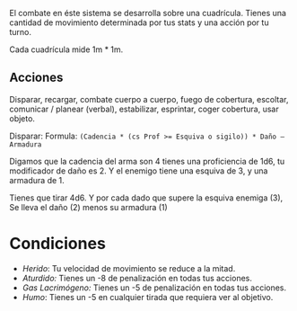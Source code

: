 El combate en éste sistema se desarrolla sobre una cuadrícula. Tienes una cantidad de movimiento determinada por tus stats y una acción por tu turno.

Cada cuadrícula mide 1m * 1m.

## Acciones

Disparar, recargar, combate cuerpo a cuerpo, fuego de cobertura, escoltar, comunicar / planear (verbal), estabilizar, esprintar, coger cobertura, usar objeto.

Disparar:
 Formula: `(Cadencia * (cs Prof >= Esquiva o sigilo)) * Daño – Armadura`

 Digamos que la cadencia del arma son 4 tienes una proficiencia de 1d6, tu modificador de daño es 2. Y el enemigo tiene una esquiva de 3, y una armadura de 1.

Tienes que tirar 4d6. Y por cada dado que supere la esquiva enemiga (3), Se lleva el daño (2) menos su armadura (1)

# Condiciones

- _Herido_: Tu velocidad de movimiento se reduce a la mitad.
- _Aturdido:_ Tienes un -8 de penalización en todas tus acciones.
- _Gas Lacrimógeno:_ Tienes un -5 de penalización en todas tus acciones.
- _Humo_: Tienes un -5 en cualquier tirada que requiera ver al objetivo.